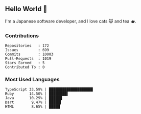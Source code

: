 ## Hello World 👋

I'm a Japanese software developer, and I love cats 😺 and tea 🫖.

### Contributions

    Repositories   : 172
    Issues         : 699
    Commits        : 10003
    Pull-Requests  : 1019
    Stars Earned   : 5
    Contributed To : 0

### Most Used Languages

    TypeScript 33.59% | ████████████████████
    Ruby       14.50% | ████████▌
    Java       10.29% | ██████
    Dart        9.47% | █████▌
    HTML        8.65% | █████
